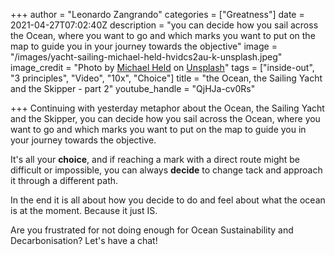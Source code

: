 +++
author = "Leonardo Zangrando"
categories = ["Greatness"]
date = 2021-04-27T07:02:40Z
description = "you can decide how you sail across the Ocean, where you want to go and which marks you want to put on the map to guide you in your journey towards the objective"
image = "/images/yacht-sailing-michael-held-hvidcs2au-k-unsplash.jpeg"
image_credit = "Photo by [Michael Held](https://unsplash.com/@michaelheld?utm_source=unsplash&utm_medium=referral&utm_content=creditCopyText) on [Unsplash](https://unsplash.com/s/photos/waves-yacht?utm_source=unsplash&utm_medium=referral&utm_content=creditCopyText)"
tags = ["inside-out", "3 principles", "Video", "10x", "Choice"]
title = "the Ocean, the Sailing Yacht and the Skipper - part 2"
youtube_handle = "QjHJa-cv0Rs"

+++
Continuing with yesterday metaphor about the Ocean, the Sailing Yacht and the Skipper, you can decide how you sail across the Ocean, where you want to go and which marks you want to put on the map to guide you in your journey towards the objective. 

It's all your **choice**, and if reaching a mark with a direct route might be difficult or impossible, you can always **decide** to change tack and approach it through a different path. 

In the end it is all about how you decide to do and feel about what the ocean is at the moment. Because it just IS.

Are you frustrated for not doing enough for Ocean Sustainability and Decarbonisation? Let's have a chat!


